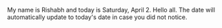My name is Rishabh and today is Saturday, April 2. Hello all. The date will automatically update to today's date in case you did not notice.
